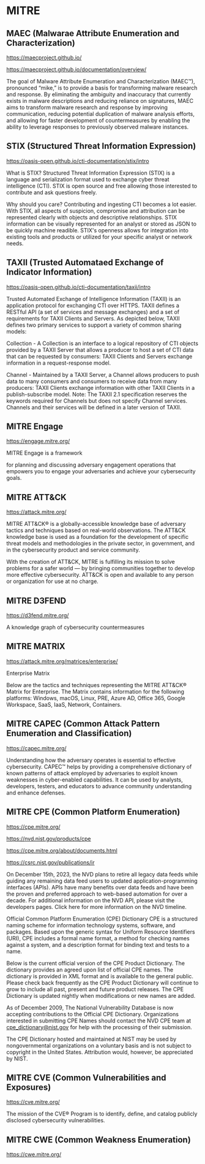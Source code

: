 # MITRE

## MAEC (Malwarae Attribute Enumeration and Characterization)

https://maecproject.github.io/

https://maecproject.github.io/documentation/overview/

The goal of Malware Attribute Enumeration and Characterization (MAEC™), pronounced “mike,” is to provide a basis for transforming malware research and response. By eliminating the ambiguity and inaccuracy that currently exists in malware descriptions and reducing reliance on signatures, MAEC aims to transform malware research and response by improving communication, reducing potential duplication of malware analysis efforts, and allowing for faster development of countermeasures by enabling the ability to leverage responses to previously observed malware instances.

## STIX (Structured Threat Information Expression)

https://oasis-open.github.io/cti-documentation/stix/intro

What is STIX?
Structured Threat Information Expression (STIX) is a language and serialization format used to exchange cyber threat intelligence (CTI). STIX is open source and free allowing those interested to contribute and ask questions freely.

Why should you care?
Contributing and ingesting CTI becomes a lot easier. With STIX, all aspects of suspicion, compromise and attribution can be represented clearly with objects and descriptive relationships. STIX information can be visually represented for an analyst or stored as JSON to be quickly machine readible. STIX's openness allows for integration into existing tools and products or utilized for your specific analyst or network needs.

## TAXII (Trusted Automataed Exchange of Indicator Information)

https://oasis-open.github.io/cti-documentation/taxii/intro

Trusted Automated Exchange of Intelligence Information (TAXII) is an application protocol for exchanging CTI over HTTPS. ​TAXII defines a RESTful API (a set of services and message exchanges) and a set of requirements for TAXII Clients and Servers. As depicted below, TAXII defines two primary services to support a variety of common sharing models:

Collection - A Collection is an interface to a logical repository of CTI objects provided by a TAXII Server that allows a producer to host a set of CTI data that can be requested by consumers: TAXII Clients and Servers exchange information in a request-response model.

Channel - Maintained by a TAXII Server, a Channel allows producers to push data to many consumers and consumers to receive data from many producers: TAXII Clients exchange information with other TAXII Clients in a publish-subscribe model. Note: The TAXII 2.1 specification reserves the keywords required for Channels but does not specify Channel services. Channels and their services will be defined in a later version of TAXII.

## MITRE Engage
https://engage.mitre.org/

MITRE Engage is a framework

for planning and discussing adversary engagement operations that empowers you to engage your adversaries and achieve your cybersecurity goals.

## MITRE ATT&CK

https://attack.mitre.org/

MITRE ATT&CK® is a globally-accessible knowledge base of adversary tactics and techniques based on real-world observations. The ATT&CK knowledge base is used as a foundation for the development of specific threat models and methodologies in the private sector, in government, and in the cybersecurity product and service community.

With the creation of ATT&CK, MITRE is fulfilling its mission to solve problems for a safer world — by bringing communities together to develop more effective cybersecurity. ATT&CK is open and available to any person or organization for use at no charge.

## MITRE D3FEND

https://d3fend.mitre.org/

A knowledge graph of cybersecurity countermeasures

## MITRE MATRIX

https://attack.mitre.org/matrices/enterprise/

Enterprise Matrix

Below are the tactics and techniques representing the MITRE ATT&CK® Matrix for Enterprise. The Matrix contains information for the following platforms: Windows, macOS, Linux, PRE, Azure AD, Office 365, Google Workspace, SaaS, IaaS, Network, Containers.


## MITRE CAPEC (Common Attack Pattern Enumeration and Classification)

https://capec.mitre.org/

Understanding how the adversary operates is essential to effective cybersecurity. CAPEC™ helps by providing a comprehensive dictionary of known patterns of attack employed by adversaries to exploit known weaknesses in cyber-enabled capabilities. It can be used by analysts, developers, testers, and educators to advance community understanding and enhance defenses.

## MITRE CPE (Common Platform Enumeration)

https://cpe.mitre.org/

https://nvd.nist.gov/products/cpe

https://cpe.mitre.org/about/documents.html

https://csrc.nist.gov/publications/ir

On December 15th, 2023, the NVD plans to retire all legacy data feeds while guiding any remaining data feed users to updated application-programming interfaces (APIs). APIs have many benefits over data feeds and have been the proven and preferred approach to web-based automation for over a decade. For additional information on the NVD API, please visit the developers pages. Click here for more information on the NVD timeline.

Official Common Platform Enumeration (CPE) Dictionary
CPE is a structured naming scheme for information technology systems, software, and packages. Based upon the generic syntax for Uniform Resource Identifiers (URI), CPE includes a formal name format, a method for checking names against a system, and a description format for binding text and tests to a name.

Below is the current official version of the CPE Product Dictionary. The dictionary provides an agreed upon list of official CPE names. The dictionary is provided in XML format and is available to the general public. Please check back frequently as the CPE Product Dictionary will continue to grow to include all past, present and future product releases. The CPE Dictionary is updated nightly when modifications or new names are added.

As of December 2009, The National Vulnerability Database is now accepting contributions to the Official CPE Dictionary. Organizations interested in submitting CPE Names should contact the NVD CPE team at cpe_dictionary@nist.gov for help with the processing of their submission.

The CPE Dictionary hosted and maintained at NIST may be used by nongovernmental organizations on a voluntary basis and is not subject to copyright in the United States. Attribution would, however, be appreciated by NIST.

## MITRE CVE (Common Vulnerabilities and Exposures)

https://cve.mitre.org/

The mission of the CVE® Program is to identify, define, and catalog publicly disclosed cybersecurity vulnerabilities.

## MITRE CWE (Common Weakness Enumeration)

https://cwe.mitre.org/